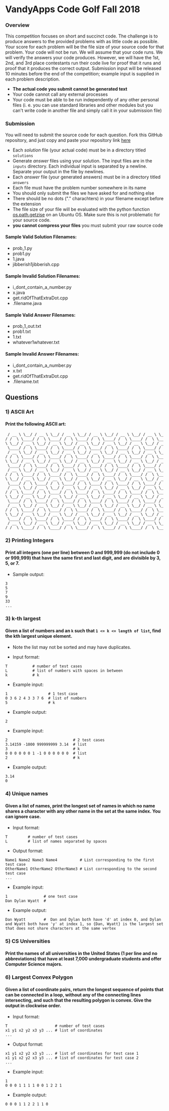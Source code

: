# VandyApps Code Golf Fall 2018

### Overview
This competition focuses on short and succinct code. 
The challenge is to produce answers to the provided problems with as little code as possible.
Your score for each problem will be the file size of your source code for that problem. Your code will not be run. We will assume that your code runs. We will verify the answers your code produces.
However, we will have the 1st, 2nd, and 3rd place contestants run their code live for proof that
it runs and proof that it produces the correct output. Submission input will be released 10 minutes before the end of the competition; example input is supplied in each problem description.
* **The actual code you submit cannot be generated text**
* Your code cannot call any external processes
* Your code must be able to be run independently of any other personal files (i. e. you can use standard libraries and other modules but you can't write code in another file and simply call it in your submission file)

### Submission
You will need to submit the source code for each question.
Fork this GitHub repository, and just copy and paste your repository link [here](https://goo.gl/forms/qTg8xoZpNKi86IWB3)
* Each _solution_ file (your actual code) must be in a directory titled `solutions`
* Generate _answer_ files using your solution. The input files are in the `inputs` directory. Each individual input is separated by a newline. Separate your output in the file by newlines.
* Each _answer_ file (your generated answers) must be in a directory titled `answers`
* Each file must have the problem number somewhere in its name
* You should only submit the files we have asked for and nothing else
* There should be no dots ("." charachters) in your filename except before the extension
* The file size of your file will be evaluated with the python function [os.path.getzise](https://docs.python.org/2/library/os.path.html?highlight=os.path.getsize#os.path.getsize) on an Ubuntu OS. Make sure this is not problematic for your source code.
* **you cannot compress your files** you must submit your raw source code

#### Sample Valid Solution Filenames:
* prob_1.py
* prob1.py
* 1.java
* jibberish1jibberish.cpp

#### Sample Invalid Solution Filenames:
* i_dont_contain_a_number.py
* x.java
* get.ridOfThatExtraDot.cpp
* .filename.java

#### Sample Valid Answer Filenames:
* prob_1_out.txt
* prob1.txt
* 1.txt
* whatever1whatever.txt

#### Sample Invalid Answer Filenames:
* i_dont_contain_a_number.py
* x.txt
* get.ridOfThatExtraDot.cpp
* .filename.txt

## Questions

### 1) ASCII Art

#### Print the following ASCII art:

```ascii
 / __ \ \__/ / __ \ \__/ / __ \ \__/ / __ \ \__/ / __ \ \__/ / __ \ \_
/ /  \ \____/ /  \ \____/ /  \ \____/ /  \ \____/ /  \ \____/ /  \ \__
\ \__/ / __ \ \__/ / __ \ \__/ / __ \ \__/ / __ \ \__/ / __ \ \__/ / _
 \____/ /  \ \____/ /  \ \____/ /  \ \____/ /  \ \____/ /  \ \____/ / 
 / __ \ \__/ / __ \ \__/ / __ \ \__/ / __ \ \__/ / __ \ \__/ / __ \ \_
/ /  \ \____/ /  \ \____/ /  \ \____/ /  \ \____/ /  \ \____/ /  \ \__
\ \__/ / __ \ \__/ / __ \ \__/ / __ \ \__/ / __ \ \__/ / __ \ \__/ / _
 \____/ /  \ \____/ /  \ \____/ /  \ \____/ /  \ \____/ /  \ \____/ / 
 / __ \ \__/ / __ \ \__/ / __ \ \__/ / __ \ \__/ / __ \ \__/ / __ \ \_
/ /  \ \____/ /  \ \____/ /  \ \____/ /  \ \____/ /  \ \____/ /  \ \__
\ \__/ / __ \ \__/ / __ \ \__/ / __ \ \__/ / __ \ \__/ / __ \ \__/ / _
 \____/ /  \ \____/ /  \ \____/ /  \ \____/ /  \ \____/ /  \ \____/ / 
 / __ \ \__/ / __ \ \__/ / __ \ \__/ / __ \ \__/ / __ \ \__/ / __ \ \_
/ /  \ \____/ /  \ \____/ /  \ \____/ /  \ \____/ /  \ \____/ /  \ \__
\ \__/ / __ \ \__/ / __ \ \__/ / __ \ \__/ / __ \ \__/ / __ \ \__/ / _
 \____/ /  \ \____/ /  \ \____/ /  \ \____/ /  \ \____/ /  \ \____/ / 
 / __ \ \__/ / __ \ \__/ / __ \ \__/ / __ \ \__/ / __ \ \__/ / __ \ \_
/ /  \ \____/ /  \ \____/ /  \ \____/ /  \ \____/ /  \ \____/ /  \ \__
\ \__/ / __ \ \__/ / __ \ \__/ / __ \ \__/ / __ \ \__/ / __ \ \__/ / _
 \____/ /  \ \____/ /  \ \____/ /  \ \____/ /  \ \____/ /  \ \____/ / 
 / __ \ \__/ / __ \ \__/ / __ \ \__/ / __ \ \__/ / __ \ \__/ / __ \ \_
/ /  \ \____/ /  \ \____/ /  \ \____/ /  \ \____/ /  \ \____/ /  \ \__
```

### 2) Printing Integers
#### Print all integers (one per line) between 0 and 999,999 (do not include 0 or 999,999) that have the same first and last digit, and are divisible by 3, 5, or 7.

- Sample output:
```
3
5
7
9
33
...

```

### 3) k-th largest
#### Given a list of numbers and an `k` such that `1 <= k <= length of list`, find the kth largest unique element. 
- Note the list may not be sorted and may have duplicates.

- Input format:
```
T           # number of test cases
L           # list of numbers with spaces in between
k           # k
```

- Example input:
```
1                  # 1 test case
0 3 6 2 4 3 3 7 6  # list of numbers
5                  # k
```
- Example output:
```
2
```

- Example input:
```
2                             # 2 test cases
3.14159 -1000 999999999 3.14  # list
3                             # k
0 0 0 0 0 0 1 -1 0 0 0 0 0 0  # list
2                             # k
```
- Example output:
```
3.14
0
```

### 4) Unique names
#### Given a list of names, print the longest set of names in which no name shares a character with any other name in the set at the same index. You can ignore case.

- Input format:
```
T         # number of test cases
L         # list of names separated by spaces
```
- Output format:
```
Name1 Name2 Name3 Name4          # List corresponding to the first test case
OtherName1 OtherName2 OtherName3 # List corresponding to the second test case
...
```

- Example input:
```
1                # one test case
Dan Dylan Wyatt  #
```
- Example output:
```
Dan Wyatt        #  Dan and Dylan both have 'd' at index 0, and Dylan and Wyatt both have 'y' at index 1, so {Dan, Wyatt} is the largest set that does not share characters at the same vertex
```

### 5) CS Universities
#### Print the names of all universities in the United States (1 per line and no abbreviations) that have at least 7,000 undergraduate students and offer Computer Science majors.

### 6) Largest Convex Polygon
#### Given a list of coordinate pairs, return the longest sequence of points that can be connected in a loop, without any of the connecting lines intersecting, and such that the resulting polygon is convex. Give the output in clockwise order.

- Input format:
```
T                     # number of test cases
x1 y1 x2 y2 x3 y3 ... # list of coordinates
...
```
- Output format:
```
x1 y1 x2 y2 x3 y3 ... # list of coordinates for test case 1
x1 y1 x2 y2 x3 y3 ... # list of coordinates for test case 2
...
```

- Example input:
```
1
0 0 0 1 1 1 1 0 0 1 2 2 1
```
- Example output:
```
0 0 0 1 1 2 2 1 1 0
```
